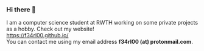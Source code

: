 ### Hi there 👋
I am a computer science student at RWTH working on some private projects as a hobby. 
Check out my website!  
https://f34rl00.github.io/  
You can contact me using my email address **f34rl00 (at) protonmail.com**.

<!--
**f34rl00/f34rl00** is a ✨ _special_ ✨ repository because its `README.md` (this file) appears on your GitHub profile.

Here are some ideas to get you started:

- 🔭 I’m currently working on ...
- 🌱 I’m currently learning ...
- 👯 I’m looking to collaborate on ...
- 🤔 I’m looking for help with ...
- 💬 Ask me about ...
- 📫 How to reach me: ...
- 😄 Pronouns: ...
- ⚡ Fun fact: ...
-->
